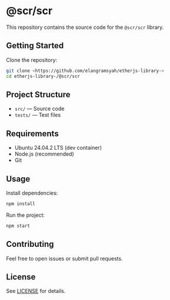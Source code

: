 # @scr/scr

This repository contains the source code for the `@scr/scr` library.

## Getting Started

Clone the repository:

```bash
git clone <https://github.com/elangramsyah/etherjs-library->
cd etherjs-library-/@scr/scr
```

## Project Structure

- `src/` — Source code
- `tests/` — Test files

## Requirements

- Ubuntu 24.04.2 LTS (dev container)
- Node.js (recommended)
- Git

## Usage

Install dependencies:

```bash
npm install
```

Run the project:

```bash
npm start
```

## Contributing

Feel free to open issues or submit pull requests.

## License

See [LICENSE](./LICENSE) for details.